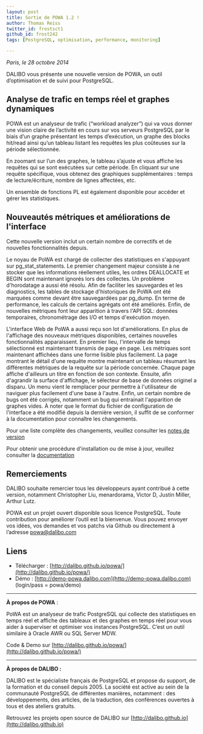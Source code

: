 ```yaml
---
layout: post
title: Sortie de POWA 1.2 !
author: Thomas Reiss
twitter_id: frostsct1   
github_id: frost242
tags: [PostgreSQL, optimisation, performance, monitoring]

---
```

*Paris, le 28 octobre 2014*

DALIBO vous présente une nouvelle version de POWA, un outil d’optimisation et de suivi pour PostgreSQL.

<!--MORE-->

## Analyse de trafic en temps réel et graphes dynamiques


POWA est un analyseur de trafic (“workload analyzer”) qui va vous donner une vision claire de l’activité en cours sur vos serveurs PostgreSQL par le biais d’un graphe présentant les temps d’exécution, un graphe des blocks hit/read ainsi qu’un tableau listant les requêtes les plus coûteuses sur la période sélectionnée.

En zoomant sur l’un des graphes, le tableau s’ajuste et vous affiche les requêtes qui se sont exécutées sur cette période. En cliquant sur une requête spécifique, vous obtenez des graphiques supplémentaires : temps de lecture/écriture, nombre de lignes affectées, etc.

Un ensemble de fonctions PL est également disponible pour accéder et gérer les statistiques.


## Nouveautés métriques et améliorations de l'interface


Cette nouvelle version inclut un certain nombre de correctifs et de nouvelles fonctionnalités depuis.

Le noyau de PoWA est chargé de collecter des statistiques en s'appuyant sur pg_stat_statements. Le premier changement majeur consiste à ne stocker que les informations réellement utiles, les ordres DEALLOCATE et BEGIN sont maintenant ignorés lors des collectes. Un problème d'horodatage a aussi été résolu. Afin de faciliter les sauvegardes et les diagnostics, les tables de stockage d'historiques de PoWA ont été marquées comme devant être sauvegardées par pg_dump. En terme de performance, les calculs de certains agrégats ont été améliorés. Enfin, de nouvelles métriques font leur apparition à travers l'API SQL: données temporaires, chronométrage des I/O et temps d'exécution moyen.

L'interface Web de PoWA a aussi reçu son lot d'améliorations. En plus de l'affichage des nouveaux métriques disponibles, certaines nouvelles fonctionnalités apparaissent. En premier lieu, l'intervalle de temps sélectionné est maintenant transmis de page en page. Les métriques sont maintenant affichées dans une forme lisible plus facilement. La page montrant le détail d'une requête montre maintenant un tableau résumant les différentes métriques de la requête sur la période concernée. Chaque page affiche d'ailleurs un titre en fonction de son contexte. Ensuite, afin d'agrandir la surface d'affichage, le sélecteur de base de données originel a disparu. Un menu vient le remplacer pour permettre à l'utilisateur de naviguer plus facilement d'une base à l'autre. Enfin, un certain nombre de bugs ont été corrigés, notamment un bug qui entrainait l'apparition de graphes vides. À noter que le format du fichier de configuration de l'interface a été modifié depuis la dernière version, il suffit de se conformer à la documentation pour connaître les changements.

Pour une liste complète des changements, veuillez consulter les [notes de version](https://github.com/dalibo/powa/blob/master/CHANGELOG.md)

Pour obtenir une procédure d'installation ou de mise à jour, veuillez consulter la [documentation](https://github.com/dalibo/powa/blob/master/README.md)


## Remerciements

DALIBO souhaite remercier tous les développeurs ayant contribué à cette version, notamment Christopher Liu, menardorama, Victor D, Justin Miller, Arthur Lutz.

POWA est un projet ouvert disponible sous licence PostgreSQL. Toute contribution pour améliorer l’outil est la bienvenue. Vous pouvez envoyer vos idées, vos demandes et vos patchs via Github ou directement à l’adresse [powa@dalibo.com](powa@dalibo.com)

## Liens


  * Télécharger : [http://dalibo.github.io/powa/](http://dalibo.github.io/powa/)
  * Démo : [http://demo-powa.dalibo.com](http://demo-powa.dalibo.com)  (login/pass = powa/demo)

----

**À propos de POWA** :

PoWA est un analyseur de trafic PostgreSQL qui collecte des statistiques en temps réel et affiche des tableaux et des graphes en temps réel pour vous aider à superviser et optimiser vos instances PostgreSQL. C’est un outil similaire à Oracle AWR ou SQL Server MDW.

Code & Demo sur [http://dalibo.github.io/powa/](http://dalibo.github.io/powa/)

----

**À propos de DALIBO :**

DALIBO est le spécialiste français de PostgreSQL et propose du support, de la formation et du conseil depuis 2005. La société est active au sein de la communauté PostgreSQL de différentes manières, notamment : des développements, des articles, de la traduction, des conférences ouvertes à tous et des ateliers gratuits.

Retrouvez les projets open source de DALIBO sur [http://dalibo.github.io](http://dalibo.github.io)
